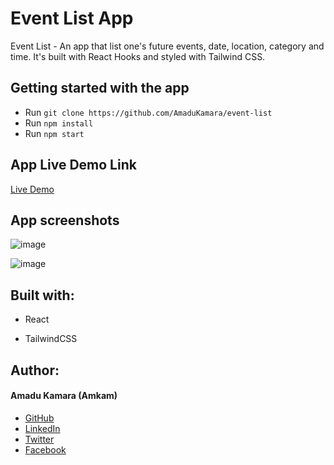 # Event List App

Event List - An app that list one's future events, date, location, category and time. It's built with React Hooks and styled with Tailwind CSS.

## Getting started with the app 

- Run  `git clone https://github.com/AmaduKamara/event-list`
- Run `npm install`
- Run `npm start`

## App Live Demo Link
<a href="amkam-event-list.netlify.app">Live Demo</a>

## App screenshots

![image](https://user-images.githubusercontent.com/50941074/150641353-ddd9ea33-81d9-40e0-aedd-364fb8a433f3.png)

![image](https://user-images.githubusercontent.com/50941074/150641150-140bee59-d994-463c-8718-4e695eb06372.png)


## Built with:

- React

- TailwindCSS

## Author:
#### Amadu Kamara (Amkam)
- <a href="https://github.com/AmaduKamara"> GitHub </a>
- <a href="https://www.linkedin.com/in/amadu-kamara-3b60a25b/"> LinkedIn </a>
- <a href="https://twitter.com/DevAmkam"> Twitter </a>
- <a href="https://www.facebook.com/amadus.kamara.7"> Facebook </a>
